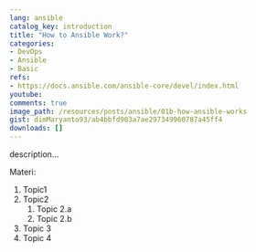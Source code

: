 ```yaml
---
lang: ansible
catalog_key: introduction
title: "How to Ansible Work?"
categories:
- DevOps
- Ansible
- Basic
refs: 
- https://docs.ansible.com/ansible-core/devel/index.html
youtube: 
comments: true
image_path: /resources/posts/ansible/01b-how-ansible-works
gist: dimMaryanto93/ab4bbfd903a7ae297349960787a45ff4
downloads: []
---
```



description...

<!--more-->

Materi: 

1. Topic1
2. Topic2
    1. Topic 2.a
    2. Topic 2.b
3. Topic 3
4. Topic 4